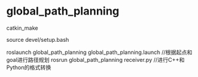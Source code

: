 # global_path_planning



catkin_make

source devel/setup.bash

roslaunch global_path_planning global_path_planning.launch  //根据起点和goal进行路径规划
rosrun global_path_planning receiver.py  //进行C++和Python的格式转换

